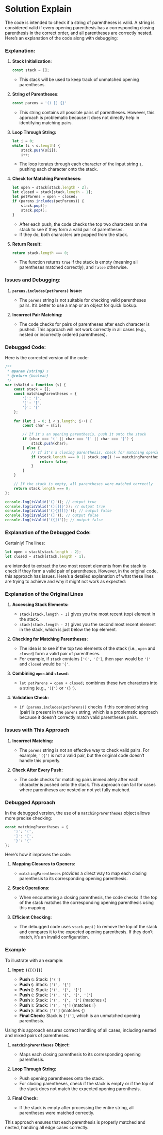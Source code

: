 # Solution Explain

The code is intended to check if a string of parentheses is valid. A string is considered valid if every opening parenthesis has a corresponding closing parenthesis in the correct order, and all parentheses are correctly nested. Here’s an explanation of the code along with debugging:

### Explanation:

1. **Stack Initialization:**

   ```javascript
   const stack = [];
   ```

   - This stack will be used to keep track of unmatched opening parentheses.
2. **String of Parentheses:**

   ```javascript
   const parens = '() [] {}'
   ```

   - This string contains all possible pairs of parentheses. However, this approach is problematic because it does not directly help in identifying matching pairs.
3. **Loop Through String:**

   ```javascript
   let i = 0;
   while (i < s.length) {
       stack.push(s[i]);
       i++;
   ```

   - The loop iterates through each character of the input string `s`, pushing each character onto the stack.
4. **Check for Matching Parentheses:**

   ```javascript
   let open = stack[stack.length - 2];
   let closed = stack[stack.length - 1];
   let petParens = open + closed;
   if (parens.includes(petParens)) {
       stack.pop();
       stack.pop();
   }
   ```

   - After each push, the code checks the top two characters on the stack to see if they form a valid pair of parentheses.
   - If they do, both characters are popped from the stack.
5. **Return Result:**

   ```javascript
   return stack.length === 0;
   ```

   - The function returns `true` if the stack is empty (meaning all parentheses matched correctly), and `false` otherwise.

### Issues and Debugging:

1. **`parens.includes(petParens)` Issue:**

   - The `parens` string is not suitable for checking valid parentheses pairs. It’s better to use a map or an object for quick lookup.
2. **Incorrect Pair Matching:**

   - The code checks for pairs of parentheses after each character is pushed. This approach will not work correctly in all cases (e.g., nested or incorrectly ordered parentheses).

### Debugged Code:

Here is the corrected version of the code:

```javascript
/**
 * @param {string} s
 * @return {boolean}
 */
var isValid = function (s) {
    const stack = [];
    const matchingParentheses = {
        ')': '(',
        ']': '[',
        '}': '{'
    };
  
    for (let i = 0; i < s.length; i++) {
        const char = s[i];

        // If it's an opening parenthesis, push it onto the stack
        if (char === '(' || char === '[' || char === '{') {
            stack.push(char);
        } else {
            // If it's a closing parenthesis, check for matching opening parenthesis
            if (stack.length === 0 || stack.pop() !== matchingParentheses[char]) {
                return false;
            }
        }
    }

    // If the stack is empty, all parentheses were matched correctly
    return stack.length === 0;
};

console.log(isValid('()')); // output true
console.log(isValid('()[]{}')); // output true
console.log(isValid('(){}][]}')); // output false
console.log(isValid('(]')); // output false
console.log(isValid('({])')); // output false
```

### Explanation of the Debugged Code:

Certainly! The lines:

```javascript
let open = stack[stack.length - 2];
let closed = stack[stack.length - 1];
```

are intended to extract the two most recent elements from the stack to check if they form a valid pair of parentheses. However, in the original code, this approach has issues. Here’s a detailed explanation of what these lines are trying to achieve and why it might not work as expected:

### Explanation of the Original Lines

1. **Accessing Stack Elements:**

   - `stack[stack.length - 1]` gives you the most recent (top) element in the stack.
   - `stack[stack.length - 2]` gives you the second most recent element in the stack, which is just below the top element.
2. **Checking for Matching Parentheses:**

   - The idea is to see if the top two elements of the stack (i.e., `open` and `closed`) form a valid pair of parentheses.
   - For example, if `stack` contains `['(', '{']`, then `open` would be `'('` and `closed` would be `'{'`.
3. **Combining `open` and `closed`:**

   - `let petParens = open + closed;` combines these two characters into a string (e.g., `'({')` or `'(}'`).
4. **Validation Check:**

   - `if (parens.includes(petParens))` checks if this combined string (pair) is present in the `parens` string, which is a problematic approach because it doesn’t correctly match valid parentheses pairs.

### Issues with This Approach

1. **Incorrect Matching:**

   - The `parens` string is not an effective way to check valid pairs. For example, `'({')` is not a valid pair, but the original code doesn’t handle this properly.
2. **Check After Every Push:**

   - The code checks for matching pairs immediately after each character is pushed onto the stack. This approach can fail for cases where parentheses are nested or not yet fully matched.

### Debugged Approach

In the debugged version, the use of a `matchingParentheses` object allows more precise checking:

```javascript
const matchingParentheses = {
    ')': '(',
    ']': '[',
    '}': '{'
};
```

Here's how it improves the code:

1. **Mapping Closures to Openers:**

   - `matchingParentheses` provides a direct way to map each closing parenthesis to its corresponding opening parenthesis.
2. **Stack Operations:**

   - When encountering a closing parenthesis, the code checks if the top of the stack matches the corresponding opening parenthesis using this mapping.
3. **Efficient Checking:**

   - The debugged code uses `stack.pop()` to remove the top of the stack and compares it to the expected opening parenthesis. If they don’t match, it’s an invalid configuration.

### Example

To illustrate with an example:

1. **Input: `({[()]})`**

   - **Push `(`:** Stack: `['(']`
   - **Push `{`**: Stack: `['(', '{']`
   - **Push `[`**: Stack: `['(', '{', '[']`
   - **Push `(`**: Stack: `['(', '{', '[', '(']`
   - **Push `)`**: Stack: `['(', '{', '[']` (matches `(`)
   - **Push `]`**: Stack: `['(', '{']` (matches `[`)
   - **Push `}`**: Stack: `['(']` (matches `{`)
   - **Final Check:** Stack is `['(']`, which is an unmatched opening parenthesis.

Using this approach ensures correct handling of all cases, including nested and mixed pairs of parentheses.

1. **`matchingParentheses` Object:**

   - Maps each closing parenthesis to its corresponding opening parenthesis.
2. **Loop Through String:**

   - Push opening parentheses onto the stack.
   - For closing parentheses, check if the stack is empty or if the top of the stack does not match the expected opening parenthesis.
3. **Final Check:**

   - If the stack is empty after processing the entire string, all parentheses were matched correctly.

This approach ensures that each parenthesis is properly matched and nested, handling all edge cases correctly.
